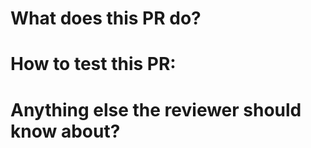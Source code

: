 # What does this PR do? 


# How to test this PR:


# Anything else the reviewer should know about?

